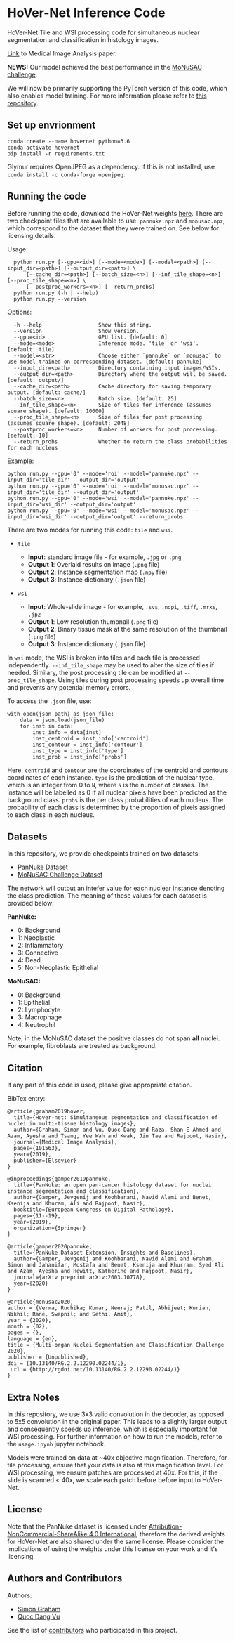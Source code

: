 # HoVer-Net Inference Code

HoVer-Net Tile and WSI processing code for simultaneous nuclear segmentation and classification in histology images. <br />

[Link](https://www.sciencedirect.com/science/article/abs/pii/S1361841519301045?via%3Dihub) to Medical Image Analysis paper.  <br />

**NEWS:** Our model achieved the best performance in the [MoNuSAC challenge](https://monusac-2020.grand-challenge.org/).  <br />

We will now be primarily supporting the PyTorch version of this code, which also enables model training. For more information please refer to [this repository](https://github.com/vqdang/hover_net).  <br />


## Set up envrionment

```
conda create --name hovernet python=3.6
conda activate hovernet
pip install -r requirements.txt
```

Glymur requires OpenJPEG as a dependency. If this is not installed, use `conda install -c conda-forge openjpeg`.

## Running the code

Before running the code, download the HoVer-Net weights [here](https://drive.google.com/drive/folders/1NwnF71vuhMB3QeV9R5CFDyYFBGaexf_f?usp=sharing). There are two checkpoint files that are available to use: `pannuke.npz` and `monusac.npz`, which correspond to the dataset that they were trained on. See below for licensing details. 

Usage:
```
  python run.py [--gpu=<id>] [--mode=<mode>] [--model=<path>] [--input_dir=<path>] [--output_dir=<path>] \
      [--cache_dir=<path>] [--batch_size=<n>] [--inf_tile_shape=<n>] [--proc_tile_shape=<n>] \
      [--postproc_workers=<n>] [--return_probs]
  python run.py (-h | --help)
  python run.py --version
```
Options:
```
  -h --help                  Show this string.
  --version                  Show version.
  --gpu=<id>                 GPU list. [default: 0]
  --mode=<mode>              Inference mode. 'tile' or 'wsi'. [default: tile]
  --model=<str>              Choose either `pannuke` or `monusac` to use model trained on corresponding dataset. [default: pannuke]
  --input_dir=<path>         Directory containing input images/WSIs.
  --output_dir=<path>        Directory where the output will be saved. [default: output/]
  --cache_dir=<path>         Cache directory for saving temporary output. [default: cache/]
  --batch_size=<n>           Batch size. [default: 25]
  --inf_tile_shape=<n>       Size of tiles for inference (assumes square shape). [default: 10000]
  --proc_tile_shape=<n>      Size of tiles for post processing (assumes square shape). [default: 2048]
  --postproc_workers=<n>     Number of workers for post processing. [default: 10]
  --return_probs             Whether to return the class probabilities for each nucleus
```

Example:
```
python run.py --gpu='0' --mode='roi' --model='pannuke.npz' --input_dir='tile_dir' --output_dir='output'
python run.py --gpu='0' --mode='roi' --model='monusac.npz' --input_dir='tile_dir' --output_dir='output'
python run.py --gpu='0' --mode='wsi' --model='pannuke.npz' --input_dir='wsi_dir' --output_dir='output'
python run.py --gpu='0' --mode='wsi' --model='monusac.npz' --input_dir='wsi_dir' --output_dir='output' --return_probs
```

There are two modes for running this code: `tile` and `wsi`.

* `tile`
    * **Input**: standard image file - for example, `.jpg` or `.png`
    * **Output 1**: Overlaid results on image (`.png` file)
    * **Output 2**: Instance segmentation map (`.npy` file)
    * **Output 3**: Instance dictionary (`.json` file)

* `wsi`
    * **Input**: Whole-slide image - for example, `.svs`, `.ndpi`, `.tiff`, `.mrxs`, `.jp2`
    * **Output 1**: Low resolution thumbnail (`.png` file)
    * **Output 2**: Binary tissue mask at the same resolution of the thumbnail (`.png` file)
    * **Output 3**: Instance dictionary (`.json` file)

In `wsi` mode, the WSI is broken into tiles and each tile is processed independently. `--inf_tile_shape` may be used to alter the size of tiles if needed. Similary, the post processing tile can be modified at `--proc_tile_shape`. Using tiles during post processing speeds up overall time and prevents any potential memory errors. <br />

To access the `.json` file, use: 
```
with open(json_path) as json_file:
    data = json.load(json_file)
    for inst in data:
        inst_info = data[inst]
        inst_centroid = inst_info['centroid']
        inst_contour = inst_info['contour']
        inst_type = inst_info['type']
        inst_prob = inst_info['probs']
```

Here, `centroid` and `contour` are the coordinates of the centroid and contours coordinates of each instance. `type` is the prediction of the nuclear type, which is an integer from 0 to `N`, where `N` is the number of classes. The instance will be labelled as 0 if all nuclear pixels have been predicted as the background class. `probs` is the per class probabilities of each nucleus. The probability of each class is determined by the proportion of pixels assigned to each class in each nucleus.

## Datasets

In this repository, we provide checkpoints trained on two datasets:

- [PanNuke Dataset](https://warwick.ac.uk/fac/sci/dcs/research/tia/data/pannuke)
- [MoNuSAC Challenge Dataset](https://monusac-2020.grand-challenge.org/)

The network will output an intefer value for each nuclear instance denoting the class prediction. The meaning of these values for each dataset is provided below: <br />

**PanNuke:**
- 0: Background
- 1: Neoplastic
- 2: Inflammatory
- 3: Connective
- 4: Dead
- 5: Non-Neoplastic Epithelial

**MoNuSAC:**
- 0: Background
- 1: Epithelial
- 2: Lymphocyte
- 3: Macrophage
- 4: Neutrophil

Note, in the MoNuSAC dataset the positive classes do not span **all** nuclei. For example, fibroblasts are treated as background.

## Citation 

If any part of this code is used, please give appropriate citation. <br />

BibTex entry: <br />
```
@article{graham2019hover,
  title={Hover-net: Simultaneous segmentation and classification of nuclei in multi-tissue histology images},
  author={Graham, Simon and Vu, Quoc Dang and Raza, Shan E Ahmed and Azam, Ayesha and Tsang, Yee Wah and Kwak, Jin Tae and Rajpoot, Nasir},
  journal={Medical Image Analysis},
  pages={101563},
  year={2019},
  publisher={Elsevier}
}

@inproceedings{gamper2019pannuke,
  title={PanNuke: an open pan-cancer histology dataset for nuclei instance segmentation and classification},
  author={Gamper, Jevgenij and Koohbanani, Navid Alemi and Benet, Ksenija and Khuram, Ali and Rajpoot, Nasir},
  booktitle={European Congress on Digital Pathology},
  pages={11--19},
  year={2019},
  organization={Springer}
}

@article{gamper2020pannuke,
  title={PanNuke Dataset Extension, Insights and Baselines},
  author={Gamper, Jevgenij and Koohbanani, Navid Alemi and Graham, Simon and Jahanifar, Mostafa and Benet, Ksenija and Khurram, Syed Ali and Azam, Ayesha and Hewitt, Katherine and Rajpoot, Nasir},
  journal={arXiv preprint arXiv:2003.10778},
  year={2020}
}

@article{monusac2020,
author = {Verma, Ruchika; Kumar, Neeraj; Patil, Abhijeet; Kurian, Nikhil; Rane, Swapnil; and Sethi, Amit},
year = {2020},
month = {02},
pages = {},
language = {en},
title = {Multi-organ Nuclei Segmentation and Classification Challenge 2020},
publisher = {Unpublished},
doi = {10.13140/RG.2.2.12290.02244/1},
 url = {http://rgdoi.net/10.13140/RG.2.2.12290.02244/1}
}
```

## Extra Notes

In this repository, we use 3x3 valid convolution in the decoder, as opposed to 5x5 convolution in the original paper. This leads to a slightly larger output and consequently speeds up inference, which is especially important for WSI processing. For further information on how to run the models, refer to the `usage.ipynb` jupyter notebook. <br />

Models were trained on data at ~40x objective magnification. Therefore, for tile processing, ensure that your data is also at this magnification level. For WSI processing, we ensure patches are processed at 40x. For this, if the slide is scanned < 40x, we scale each patch before before input to HoVer-Net.

## License

Note that the PanNuke dataset is licensed under [Attribution-NonCommercial-ShareAlike 4.0 International](http://creativecommons.org/licenses/by-nc-sa/4.0/), therefore the derived weights for HoVer-Net are also shared under the same license. Please consider the implications of using the weights under this license on your work and it's licensing. 

## Authors and Contributors

Authors:

- [Simon Graham](https://github.com/simongraham)
- [Quoc Dang Vu](https://github.com/vqdang)

See the list of [contributors](https://github.com/simongraham/hovernet_inference/graphs/contributors) who participated in this project.

